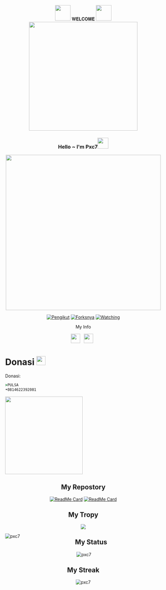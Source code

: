 <div align="center">
<img src="https://github.com/TheDudeThatCode/TheDudeThatCode/blob/master/Assets/Mario_Hello_Big.gif" width="50px"> 𝐖𝐄𝐋𝐂𝐎𝐌𝐄 <img src="https://github.com/TheDudeThatCode/TheDudeThatCode/blob/master/Assets/Mario_Hello_Big.gif" width="50px">

<img src="https://raw.githubusercontent.com/TheDudeThatCode/TheDudeThatCode/master/Assets/Developer.gif" width="350px">

### Hello ~ I'm Pxc7<img src="https://github.com/TheDudeThatCode/TheDudeThatCode/blob/master/Assets/Hi.gif" width="35px">
<img src="https://i.ibb.co/tqX1xmn/20210326-134340.jpg/" width=500/>
<center>

<p align="center">
<a href="https://github.com/Pxc7/LoL-Bot/followers"><img title="Pengikut" src="https://img.shields.io/github/followers/Pxc7?color=blue&style=flat-square"></a>
<a href="https://github.com/Pxc7/LoL-Bot/network/members"><img title="Forksnya" src="https://img.shields.io/github/forks/Pxc7/LoL-Bot?color=red&style=flat-square"></a>
<a href="https://github.com/Arnando456/Rem/watchers"><img title="Watching" src="https://img.shields.io/github/watchers/Pxc7/LoL-Bot?label=Watchers&color=red&style=flat-square"></a>
</p>
</div>


<div align="center">
My Info
</div>

<p align='center'>
   <a href="https://instagram.com/dokidokinime"><img height="30" src="https://i.ibb.co/CskJ1C4/instagram.jpg"></a>&nbsp;&nbsp;
    <a href="https://wa.me/62814622392081"><img height="30" src="https://i.ibb.co/yPcg8VZ/20210404-191914.png"></a>&nbsp;&nbsp;

</P>

# Donasi <img src="https://github.com/TheDudeThatCode/TheDudeThatCode/blob/master/Assets/coin.gif" width="29px">
Donasi:
```cmd
>PULSA
•0814622392081
```

<img src="https://i.ibb.co/xF2jSBw/IMG-20210328-WA0746.png" width=250 height="250" align="center">
<center>

## My Repostory

[![ReadMe Card](https://github-readme-stats.vercel.app/api/pin/?username=Pxc7&repo=LoL-Bot&theme=highcontrast)](https://github.com/Pxc7/LoL-Bot)
[![ReadMe Card](https://github-readme-stats.vercel.app/api/pin/?username=Pxc7&repo=LoL-Bot2&theme=highcontrast)](https://github.com/Pxc7/LoL-Bot2)

## My Tropy
![](https://github-profile-trophy.vercel.app/?username=Pxc7&row=2&column=3&layout=compact&theme=onedark)

<p><img align="left" src="https://github-readme-stats.vercel.app/api/top-langs?username=pxc7&show_icons=true&locale=en&layout=compact" alt="pxc7" /> 

## My Status
<p>&nbsp;<img align="center" src="https://github-readme-stats.vercel.app/api?username=pxc7&show_icons=true&locale=en" alt="pxc7" /> 
</p>

## My Streak
<p><img align="center" src="https://github-readme-streak-stats.herokuapp.com/?user=pxc7&" alt="pxc7" />
